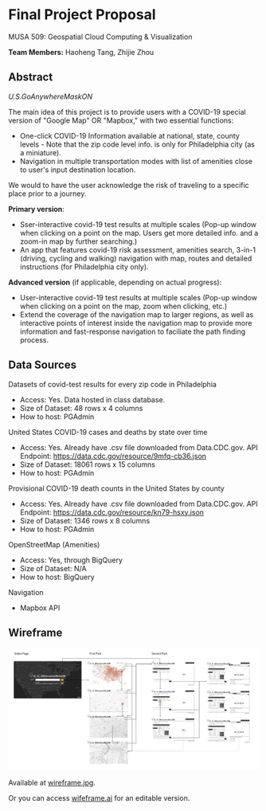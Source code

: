 # Final Project Proposal

MUSA 509: Geospatial Cloud Computing & Visualization

**Team Members:** Haoheng Tang, Zhijie Zhou 

## Abstract

*U.S.GoAnywhereMaskON* 

The main idea of this project is to provide users with a COVID-19 special version of "Google Map" OR "Mapbox," with two essential functions:
- One-click COVID-19 Information available at national, state, county levels - Note that the zip code level info. is only for Philadelphia city (as a miniature).
- Navigation in multiple transportation modes with list of amenities close to user's input destination location.

We would to have the user acknowledge the risk of traveling to a specific place prior to a journey. 

**Primary version**:
  - Sser-interactive covid-19 test results at multiple scales (Pop-up window when clicking on a point on the map. Users get more detailed info. and a zoom-in map by further searching.)
  - An app that features covid-19 risk assessment, amenities search, 3-in-1 (driving, cycling and walking) navigation with map, routes and detailed instructions (for Philadelphia city only).
  
**Advanced version** (if applicable, depending on actual progress):
  - User-interactive covid-19 test results at multiple scales (Pop-up window when clicking on a point on the map, zoom when clicking, etc.)
  - Extend the coverage of the navigation map to larger regions, as well as interactive points of interest inside the navigation map to provide more information and fast-response navigation to faciliate the path finding process. 

## Data Sources

Datasets of covid-test results for every zip code in Philadelphia

- Access: Yes. Data hosted in class database.
- Size of Dataset: 48 rows x 4 columns
- How to host: PGAdmin


United States COVID-19 cases and deaths by state over time

- Access: Yes. Already have .csv file downloaded from Data.CDC.gov.
          API Endpoint: https://data.cdc.gov/resource/9mfq-cb36.json
- Size of Dataset: 18061 rows x 15 columns
- How to host: PGAdmin


Provisional COVID-19 death counts in the United States by county

- Access: Yes. Already have .csv file downloaded from Data.CDC.gov.
          API Endpoint: https://data.cdc.gov/resource/kn79-hsxy.json
- Size of Dataset: 1346 rows x 8 columns
- How to host: PGAdmin

OpenStreetMap (Amenities)

- Access: Yes, through BigQuery
- Size of Dataset: N/A
- How to host: BigQuery

Navigation

- Mapbox API

## Wireframe

![avatar](https://github.com/MUSA-509/final-project-haoheng-zj/blob/main/wireframe.jpg)

Available at [wireframe.jpg](https://github.com/MUSA-509/final-project-haoheng-zj/blob/main/wireframe.jpg). 

Or you can access [wifeframe.ai](https://github.com/MUSA-509/final-project-haoheng-zj/blob/main/wireframe.ai) for an editable version.